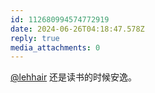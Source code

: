```yaml
---
id: 112680994574772919
date: 2024-06-26T04:18:47.578Z
reply: true
media_attachments: 0
---
```


[@lehhair](https://misskey.lehhair.net/@lehhair) 还是读书的时候安逸。

